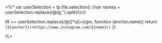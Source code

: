 <%*
var userSelection = tp.file.selection()
//var names = userSelection.replace(/@/g,'').split(/\n/)

tR += userSelection.replace(/@([^\s]+)/gm, function (anchor,name){
 return `[${anchor}](<https://www.instagram.com/${name}>)`
})


%>
